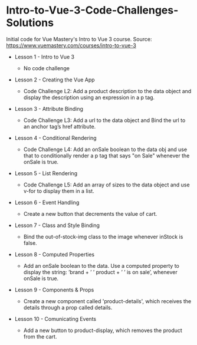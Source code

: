 # Intro-to-Vue-3-Code-Challenges-Solutions

Initial code for Vue Mastery's Intro to Vue 3 course.
Source: https://www.vuemastery.com/courses/intro-to-vue-3

- Lesson 1 - Intro to Vue 3

  - No code challenge

- Lesson 2 - Creating the Vue App

  - Code Challenge L2: Add a product description to the data object and display the description using an expression in a p tag.

- Lesson 3 - Attribute Binding

  - Code Challenge L3: Add a url to the data object and Bind the url to an anchor tag’s href attribute.

- Lesson 4 - Conditional Rendering

  - Code Challenge L4: Add an onSale boolean to the data obj and use that to conditionally render a p tag that says "on Sale" whenever the onSale is true.

- Lesson 5 - List Rendering

  - Code Challenge L5: Add an array of sizes to the data object and use v-for to display them in a list.

- Lesson 6 - Event Handling

  - Create a new button that decrements the value of cart.

- Lesson 7 - Class and Style Binding

  - Bind the out-of-stock-img class to the image whenever inStock is false.

- Lesson 8 - Computed Properties

  - Add an onSale boolean to the data. Use a computed property to display the string: ’brand + ’ ’ product + ’ ’ is on sale’, whenever onSale is true.

- Lesson 9 - Components & Props

  - Create a new component called 'product-details', which receives the details through a prop called details.

- Lesson 10 - Comunicating Events

  - Add a new button to product-display, which removes the product from the cart.
